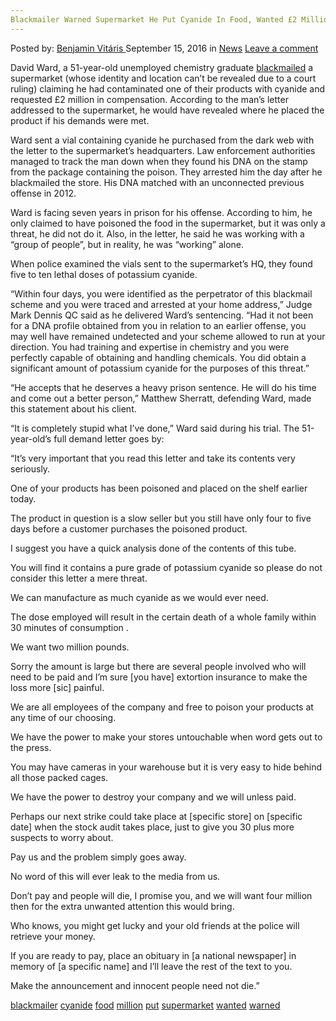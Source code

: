 ```yaml
---
Blackmailer Warned Supermarket He Put Cyanide In Food, Wanted £2 Million
---
```

<article class="post-listing post-15430 post type-post status-publish format-standard hentry category-news tag-blackmailer tag-cyanide tag-food tag-million tag-put tag-supermarket tag-wanted tag-warned">
    <div class="post-inner">
        <span>Posted by: <a href="https://www.deepdotweb.com/author/benjaminvi/" title="">Benjamin Vitáris </a></span>
    <span>September 15, 2016</span>
    <span>in <a href="https://www.deepdotweb.com/category/news/" rel="category tag">News</a></span>
    <span><a href="https://www.deepdotweb.com/2016/09/15/blackmailer-warned-supermarket-put-cyanide-food-wanted-2-million/#respond">Leave a comment</a></span>
    </p>
    <div class="clear"></div>
    <div class="entry">
    <p>David Ward, a 51-year-old unemployed chemistry graduate <a href="http://www.dailymail.co.uk/news/article-3769934/One-products-poisoned-want-2million-Blackmail-plotter-vowed-kill-shoppers-cyanide-unless-paid-up.html">blackmailed</a> a supermarket (whose identity and location can’t be revealed due to a court ruling) claiming he had contaminated one of their products with cyanide and requested £2 million in compensation. According to the man’s letter addressed to the supermarket, he would have revealed where he placed the product if his demands were met.</p>
    <p>Ward sent a vial containing cyanide he purchased from the dark web with the letter to the supermarket’s headquarters. Law enforcement authorities managed to track the man down when they found his DNA on the stamp from the package containing the poison. They arrested him the day after he blackmailed the store. His DNA matched with an unconnected previous offense in 2012.</p>
    <p>Ward is facing seven years in prison for his offense. According to him, he only claimed to have poisoned the food in the supermarket, but it was only a threat, he did not do it. Also, in the letter, he said he was working with a “group of people”, but in reality, he was “working” alone.</p>
    <p>When police examined the vials sent to the supermarket’s HQ, they found five to ten lethal doses of potassium cyanide.</p>
    <p>“Within four days, you were identified as the perpetrator of this blackmail scheme and you were traced and arrested at your home address,” Judge Mark Dennis QC said as he delivered Ward’s sentencing. “Had it not been for a DNA profile obtained from you in relation to an earlier offense, you may well have remained undetected and your scheme allowed to run at your direction. You had training and expertise in chemistry and you were perfectly capable of obtaining and handling chemicals. You did obtain a significant amount of potassium cyanide for the purposes of this threat.”</p>
    <p>“He accepts that he deserves a heavy prison sentence. He will do his time and come out a better person,” Matthew Sherratt, defending Ward, made this statement about his client.</p>
    <p>“It is completely stupid what I&#8217;ve done,” Ward said during his trial. The 51-year-old’s full demand letter goes by:</p>
    <p>“It’s very important that you read this letter and take its contents very seriously.</p>
    <p>One of your products has been poisoned and placed on the shelf earlier today.</p>
    <p>The product in question is a slow seller but you still have only four to five days before a customer purchases the poisoned product.</p>
    <p>I suggest you have a quick analysis done of the contents of this tube.</p>
    <p>You will find it contains a pure grade of potassium cyanide so please do not consider this letter a mere threat.</p>
    <p>We can manufacture as much cyanide as we would ever need.</p>
    <p>The dose employed will result in the certain death of a whole family within 30 minutes of consumption .</p>
    <p>We want two million pounds.</p>
    <p>Sorry the amount is large but there are several people involved who will need to be paid and I’m sure [you have] extortion insurance to make the loss more [sic] painful.</p>
    <p>We are all employees of the company and free to poison your products at any time of our choosing.</p>
    <p>We have the power to make your stores untouchable when word gets out to the press.</p>
    <p>You may have cameras in your warehouse but it is very easy to hide behind all those packed cages.</p>
    <p>We have the power to destroy your company and we will unless paid.</p>
    <p>Perhaps our next strike could take place at [specific store] on [specific date] when the stock audit takes place, just to give you 30 plus more suspects to worry about.</p>
    <p>Pay us and the problem simply goes away.</p>
    <p>No word of this will ever leak to the media from us.</p>
    <p>Don’t pay and people will die, I promise you, and we will want four million then for the extra unwanted attention this would bring.</p>
    <p>Who knows, you might get lucky and your old friends at the police will retrieve your money.</p>
    <p>If you are ready to pay, place an obituary in [a national newspaper] in memory of [a specific name] and I’ll leave the rest of the text to you.</p>
    <p>Make the announcement and innocent people need not die.”</p>
    </div>
    <a href="https://www.deepdotweb.com/tag/blackmailer/" rel="tag">blackmailer</a> <a href="https://www.deepdotweb.com/tag/cyanide/" rel="tag">cyanide</a> <a href="https://www.deepdotweb.com/tag/food/" rel="tag">food</a> <a href="https://www.deepdotweb.com/tag/million/" rel="tag">million</a> <a href="https://www.deepdotweb.com/tag/put/" rel="tag">put</a> <a href="https://www.deepdotweb.com/tag/supermarket/" rel="tag">supermarket</a> <a href="https://www.deepdotweb.com/tag/wanted/" rel="tag">wanted</a> <a href="https://www.deepdotweb.com/tag/warned/" rel="tag">warned</a></span> <span style="display:none" class="updated">2016-09-15</span>
    <div style="display:none" class="vcard author" itemprop="author" itemscope itemtype="http://schema.org/Person"><strong class="fn" itemprop="name"><a href="https://www.deepdotweb.com/author/benjaminvi/" title="Posts by Benjamin Vitáris" rel="author">Benjamin Vitáris</a></strong></div>
    </div>
</article>

